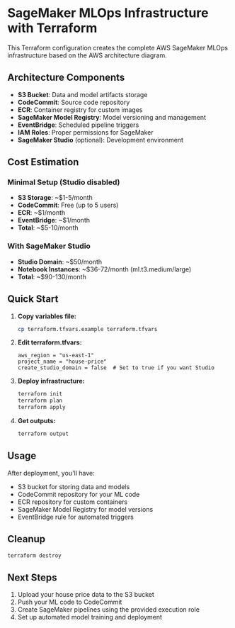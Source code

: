 # SageMaker MLOps Infrastructure with Terraform

This Terraform configuration creates the complete AWS SageMaker MLOps infrastructure based on the AWS architecture diagram.

## Architecture Components

- **S3 Bucket**: Data and model artifacts storage
- **CodeCommit**: Source code repository
- **ECR**: Container registry for custom images
- **SageMaker Model Registry**: Model versioning and management
- **EventBridge**: Scheduled pipeline triggers
- **IAM Roles**: Proper permissions for SageMaker
- **SageMaker Studio** (optional): Development environment

## Cost Estimation

### Minimal Setup (Studio disabled)
- **S3 Storage**: ~$1-5/month
- **CodeCommit**: Free (up to 5 users)
- **ECR**: ~$1/month
- **EventBridge**: ~$1/month
- **Total**: ~$5-10/month

### With SageMaker Studio
- **Studio Domain**: ~$50/month
- **Notebook Instances**: ~$36-72/month (ml.t3.medium/large)
- **Total**: ~$90-130/month

## Quick Start

1. **Copy variables file:**
   ```bash
   cp terraform.tfvars.example terraform.tfvars
   ```

2. **Edit terraform.tfvars:**
   ```hcl
   aws_region = "us-east-1"
   project_name = "house-price"
   create_studio_domain = false  # Set to true if you want Studio
   ```

3. **Deploy infrastructure:**
   ```bash
   terraform init
   terraform plan
   terraform apply
   ```

4. **Get outputs:**
   ```bash
   terraform output
   ```

## Usage

After deployment, you'll have:
- S3 bucket for storing data and models
- CodeCommit repository for your ML code
- ECR repository for custom containers
- SageMaker Model Registry for model versions
- EventBridge rule for automated triggers

## Cleanup

```bash
terraform destroy
```

## Next Steps

1. Upload your house price data to the S3 bucket
2. Push your ML code to CodeCommit
3. Create SageMaker pipelines using the provided execution role
4. Set up automated model training and deployment